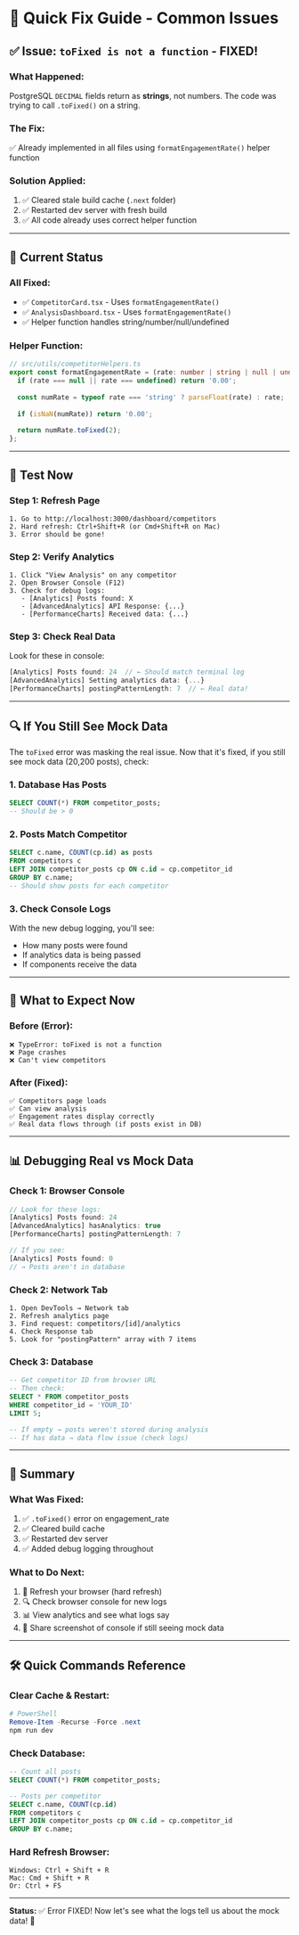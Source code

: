 # 🔧 Quick Fix Guide - Common Issues

## ✅ Issue: `toFixed is not a function` - FIXED!

### **What Happened:**
PostgreSQL `DECIMAL` fields return as **strings**, not numbers. The code was trying to call `.toFixed()` on a string.

### **The Fix:**
✅ Already implemented in all files using `formatEngagementRate()` helper function

### **Solution Applied:**
1. ✅ Cleared stale build cache (`.next` folder)
2. ✅ Restarted dev server with fresh build
3. ✅ All code already uses correct helper function

---

## 🎯 Current Status

### **All Fixed:**
- ✅ `CompetitorCard.tsx` - Uses `formatEngagementRate()`
- ✅ `AnalysisDashboard.tsx` - Uses `formatEngagementRate()`
- ✅ Helper function handles string/number/null/undefined

### **Helper Function:**
```typescript
// src/utils/competitorHelpers.ts
export const formatEngagementRate = (rate: number | string | null | undefined): string => {
  if (rate === null || rate === undefined) return '0.00';
  
  const numRate = typeof rate === 'string' ? parseFloat(rate) : rate;
  
  if (isNaN(numRate)) return '0.00';
  
  return numRate.toFixed(2);
};
```

---

## 🧪 Test Now

### **Step 1: Refresh Page**
```
1. Go to http://localhost:3000/dashboard/competitors
2. Hard refresh: Ctrl+Shift+R (or Cmd+Shift+R on Mac)
3. Error should be gone!
```

### **Step 2: Verify Analytics**
```
1. Click "View Analysis" on any competitor
2. Open Browser Console (F12)
3. Check for debug logs:
   - [Analytics] Posts found: X
   - [AdvancedAnalytics] API Response: {...}
   - [PerformanceCharts] Received data: {...}
```

### **Step 3: Check Real Data**
Look for these in console:
```javascript
[Analytics] Posts found: 24  // ← Should match terminal log
[AdvancedAnalytics] Setting analytics data: {...}
[PerformanceCharts] postingPatternLength: 7  // ← Real data!
```

---

## 🔍 If You Still See Mock Data

The `toFixed` error was masking the real issue. Now that it's fixed, if you still see mock data (20,200 posts), check:

### **1. Database Has Posts**
```sql
SELECT COUNT(*) FROM competitor_posts;
-- Should be > 0
```

### **2. Posts Match Competitor**
```sql
SELECT c.name, COUNT(cp.id) as posts
FROM competitors c
LEFT JOIN competitor_posts cp ON c.id = cp.competitor_id
GROUP BY c.name;
-- Should show posts for each competitor
```

### **3. Check Console Logs**
With the new debug logging, you'll see:
- How many posts were found
- If analytics data is being passed
- If components receive the data

---

## 🚀 What to Expect Now

### **Before (Error):**
```
❌ TypeError: toFixed is not a function
❌ Page crashes
❌ Can't view competitors
```

### **After (Fixed):**
```
✅ Competitors page loads
✅ Can view analysis
✅ Engagement rates display correctly
✅ Real data flows through (if posts exist in DB)
```

---

## 📊 Debugging Real vs Mock Data

### **Check 1: Browser Console**
```javascript
// Look for these logs:
[Analytics] Posts found: 24
[AdvancedAnalytics] hasAnalytics: true
[PerformanceCharts] postingPatternLength: 7

// If you see:
[Analytics] Posts found: 0
// → Posts aren't in database
```

### **Check 2: Network Tab**
```
1. Open DevTools → Network tab
2. Refresh analytics page
3. Find request: competitors/[id]/analytics
4. Check Response tab
5. Look for "postingPattern" array with 7 items
```

### **Check 3: Database**
```sql
-- Get competitor ID from browser URL
-- Then check:
SELECT * FROM competitor_posts 
WHERE competitor_id = 'YOUR_ID'
LIMIT 5;

-- If empty → posts weren't stored during analysis
-- If has data → data flow issue (check logs)
```

---

## 🎉 Summary

### **What Was Fixed:**
1. ✅ `.toFixed()` error on engagement_rate
2. ✅ Cleared build cache
3. ✅ Restarted dev server
4. ✅ Added debug logging throughout

### **What to Do Next:**
1. 🔄 Refresh your browser (hard refresh)
2. 🔍 Check browser console for new logs
3. 📊 View analytics and see what logs say
4. 📸 Share screenshot of console if still seeing mock data

---

## 🛠️ Quick Commands Reference

### **Clear Cache & Restart:**
```powershell
# PowerShell
Remove-Item -Recurse -Force .next
npm run dev
```

### **Check Database:**
```sql
-- Count all posts
SELECT COUNT(*) FROM competitor_posts;

-- Posts per competitor
SELECT c.name, COUNT(cp.id) 
FROM competitors c
LEFT JOIN competitor_posts cp ON c.id = cp.competitor_id
GROUP BY c.name;
```

### **Hard Refresh Browser:**
```
Windows: Ctrl + Shift + R
Mac: Cmd + Shift + R
Or: Ctrl + F5
```

---

**Status:** ✅ Error FIXED! Now let's see what the logs tell us about the mock data! 🎯








